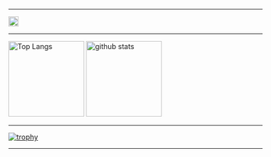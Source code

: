 ----

<a href="http://twitter.com/mmiuwu_">
  <img height="20" src="https://img.shields.io/twitter/follow/charindo?label=Twitter&logo=twitter&style=flat" />
</a>

----

<p align="left">
  <img alt="Top Langs" height="150px" src="https://github-readme-stats.vercel.app/api/top-langs/?username=ch4rindo&layout=compact&count_private=true&show_icons=true&show_icons=true&theme=react" />

  <img alt="github stats" height="150px" src="https://github-readme-stats.vercel.app/api?username=ch4rindo&count_private=true&show_icons=true&show_icons=true&theme=react" />
</p>

----

[![trophy](https://github-profile-trophy.vercel.app/?username=ch4rindo&theme=discord)](https://github.com/ch4rindo/github-profile-trophy)

----
